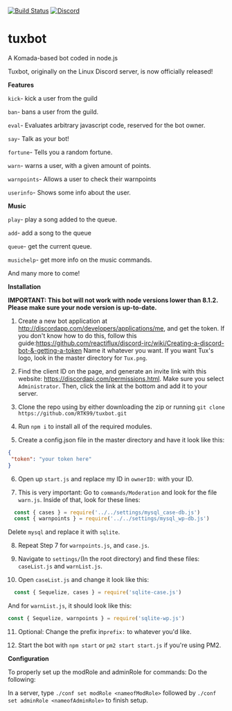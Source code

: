 [![Build Status](https://travis-ci.org/RTK99/tuxbot.svg?branch=master)](https://travis-ci.org/RTK99/tuxbot)
[![Discord](https://discordapp.com/api/guilds/304606245132697600/embed.png)](http://discord.gg/Xcn9yVK)

# tuxbot
A Komada-based bot coded in node.js

Tuxbot, originally on the Linux Discord server, is now officially released!

**Features**

`kick`- kick a user from the guild

`ban`- bans a user from the guild.

`eval`- Evaluates arbitrary javascript code, reserved for the bot owner.

`say`- Talk as your bot!

`fortune`- Tells you a random fortune.

`warn`- warns a user, with a given amount of points.

`warnpoints`- Allows a user to check their warnpoints

`userinfo`- Shows some info about the user.

**Music**

`play`- play a song added to the queue.

`add`- add a song to the queue

`queue`- get the current queue.

`musichelp`- get more info on the music commands.

And many more to come!

**Installation**

**IMPORTANT: This bot will not work with node versions lower than 8.1.2. Please make sure your node version is up-to-date.**

1. Create a new bot application at http://discordapp.com/developers/applications/me, and get the token. If you don't know how to do this, follow this guide:https://github.com/reactiflux/discord-irc/wiki/Creating-a-discord-bot-&-getting-a-token
Name it whatever you want. If you want Tux's logo, look in the master directory for `Tux.png`.

2. Find the client ID on the page, and generate an invite link with this website: https://discordapi.com/permissions.html.
Make sure you select `Administrator`. Then, click the link at the bottom and add it to your server.

3. Clone the repo using by either downloading the zip or running `git clone https://github.com/RTK99/tuxbot.git`

4. Run `npm i` to install all of the required modules.

5. Create a config.json file in the master directory and have it look like this: 
```json
{
 "token": "your token here"
}
```
6. Open up `start.js` and replace my ID in `ownerID:` with your ID.

7. This is very important: Go to `commands/Moderation` and look for the file `warn.js`. Inside of that, look for these lines: 

```js
  const { cases } = require('../../settings/mysql_case-db.js')
  const { warnpoints } = require('../../settings/mysql_wp-db.js') 
```
Delete `mysql` and replace it with `sqlite`. 

8. Repeat Step 7 for `warnpoints.js`, and `case.js`.

9. Navigate to `settings/`(In the root directory) and find these files: `caseList.js` and `warnList.js`. 

10. Open `caseList.js` and change it look like this:
```js
  const { Sequelize, cases } = require('sqlite-case.js')
  ```
  And for `warnList.js`, it should look like this:
  ```js
  const { Sequelize, warnpoints } = require('sqlite-wp.js')
  ```
11. Optional: Change the prefix in`prefix:` to whatever you'd like.


12. Start the bot with `npm start` or `pm2 start start.js` if you're using PM2.

**Configuration**

To properly set up the modRole and adminRole for commands: Do the following: 

In a server, type `./conf set modRole <nameofModRole>` followed by `./conf set adminRole <nameofAdminRole>` to finish setup.







